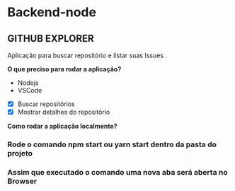 # Backend-node

## GITHUB EXPLORER
Aplicação para buscar repositório e listar suas Issues .

**O que preciso para rodar a aplicação?**

- Nodejs
- VSCode

- [x]  Buscar repositórios
- [x]  Mostrar detalhes do repositório

**Como rodar a aplicação localmente?**
### Rode o comando npm start ou yarn start dentro da pasta do projeto
### Assim que executado o comando uma nova aba será aberta no Browser
